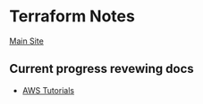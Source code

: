 # Terraform Notes

[Main Site](https://developer.hashicorp.com/terraform)

## Current progress revewing docs

- [AWS Tutorials](https://developer.hashicorp.com/terraform/tutorials/aws-get-started)

